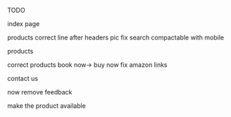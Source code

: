 TODO

index page

products correct
line after headers
pic fix
search
compactable with mobile


products

correct products
book now-> buy now
fix amazon links



contact us

now remove feedback 


make the product available